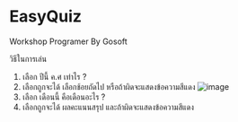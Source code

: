 # EasyQuiz
Workshop Programer By Gosoft

วิธีในการเล่น
1. เลือก ปีนี้ ค.ศ เท่าไร ?
2. เลือกถูกจะได้ เลือกช้อยถัดไป หรือถ้าผิดจะแสดงข้อความสีแดง
![image](https://github.com/user-attachments/assets/a380ea12-696a-40c8-a44e-944943780f27)
3. เลือก เดือนนี้ คือเดือนอะไร ?
4. เลือกถูกจะได้ ผลคะแนนสรุป และถ้าผิดจะแสดงข้อความสีแดง

